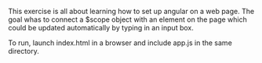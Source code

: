 This exercise is all about learning how to set up angular on a web page.
The goal whas to connect a $scope object with an element on the page which could be updated
automatically by typing in an input box.

To run, launch index.html in a browser and include app.js in the same directory.
